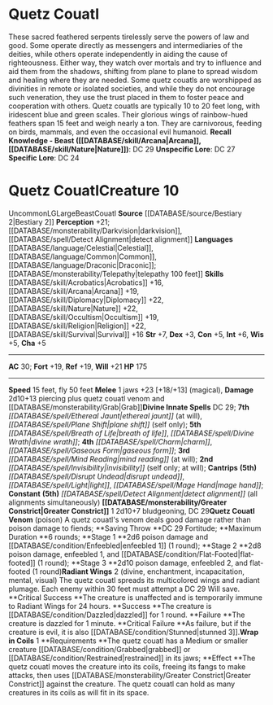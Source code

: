 ﻿---
ac: '30'
alignment: LG
charisma: '+5'
constitution: '+5'
creature_ability:
- Greater Constrict
- Quetz Couatl Venom
- Radiant Wings
- Wrap in Coils
creature_family: '[[DATABASE/monsterfamily/Couatl|Couatl]]'
dexterity: '+3'
fly_speed: '50'
fortitude: '+19'
hp: '175'
id: '587'
intelligence: '+6'
land_speed: '15'
language:
- '[[DATABASE/language/Celestial|Celestial]]'
- '[[DATABASE/language/Common|Common]]'
- '[[DATABASE/language/Draconic|Draconic]] ; [[DATABASE/monsterability/Telepathy|telepathy
  100 feet]]'
level: '10'
max_speed: '50'
name: Quetz Couatl
perception: '+21'
rarity: Uncommon
reflex: '+19'
sense:
- '[[DATABASE/monsterability/Darkvision|darkvision]]'
- '[[DATABASE/spell/Detect Alignment|detect alignment]]'
size: Large
skill:
- '[[DATABASE/skill/Acrobatics|Acrobatics]] +16'
- '[[DATABASE/skill/Arcana|Arcana]] +19'
- '[[DATABASE/skill/Diplomacy|Diplomacy]] +22'
- '[[DATABASE/skill/Nature|Nature]] +22'
- '[[DATABASE/skill/Occultism|Occultism]] +19'
- '[[DATABASE/skill/Religion|Religion]] +22'
- '[[DATABASE/skill/Survival|Survival]] +16'
source: '[[DATABASE/source/Bestiary 2|Bestiary 2]]'
speed:
- 15 feet
- fly 50 feet
spell:
- '[[DATABASE/spell/Breath of Life|Breath of Life]]'
- '[[DATABASE/spell/Charm|Charm]]'
- '[[DATABASE/spell/Detect Alignment|Detect Alignment]]'
- '[[DATABASE/spell/Disrupt Undead|Disrupt Undead]]'
- '[[DATABASE/spell/Divine Wrath|Divine Wrath]]'
- '[[DATABASE/spell/Ethereal Jaunt|Ethereal Jaunt]]'
- '[[DATABASE/spell/Gaseous Form|Gaseous Form]]'
- '[[DATABASE/spell/Invisibility|Invisibility]]'
- '[[DATABASE/spell/Light|Light]]'
- '[[DATABASE/spell/Mage Hand|Mage Hand]]'
- '[[DATABASE/spell/Mind Reading|MindReading]]'
- '[[DATABASE/spell/Plane Shift|Plane Shift]]'
strength: '+7'
strength_req: '7'
strongest_save:
- Will
trait:
- '[[DATABASE/trait/Beast|Beast]]'
- '[[DATABASE/trait/Couatl|Couatl]]'
- '[[DATABASE/trait/Uncommon|Uncommon]]'
type: Creature
vision: Darkvision
weakest_save:
- Fortitude
- Reflex
will: '+21'
wisdom: '+5'

---
# Quetz Couatl

These sacred feathered serpents tirelessly serve the powers of law and good. Some operate directly as messengers and intermediaries of the deities, while others operate independently in aiding the cause of righteousness. Either way, they watch over mortals and try to influence and aid them from the shadows, shifting from plane to plane to spread wisdom and healing where they are needed. Some quetz couatls are worshipped as divinities in remote or isolated societies, and while they do not encourage such veneration, they use the trust placed in them to foster peace and cooperation with others.
Quetz couatls are typically 10 to 20 feet long, with iridescent blue and green scales. Their glorious wings of rainbow-hued feathers span 15 feet and weigh nearly a ton. They are carnivorous, feeding on birds, mammals, and even the occasional evil humanoid.
**Recall Knowledge - Beast ([[DATABASE/skill/Arcana|Arcana]], [[DATABASE/skill/Nature|Nature]])**: DC 29
**Unspecific Lore**: DC 27
**Specific Lore**: DC 24

# Quetz Couatl<span class="item-type">Creature 10</span>

<span class="trait-uncommon item-trait">Uncommon</span><span class="trait-alignment item-trait">LG</span><span class="trait-size item-trait">Large</span><span class="item-trait">Beast</span><span class="item-trait">Couatl</span>
**Source** [[DATABASE/source/Bestiary 2|Bestiary 2]] 
**Perception** +21; [[DATABASE/monsterability/Darkvision|darkvision]], [[DATABASE/spell/Detect Alignment|detect alignment]]
**Languages** [[DATABASE/language/Celestial|Celestial]], [[DATABASE/language/Common|Common]], [[DATABASE/language/Draconic|Draconic]]; [[DATABASE/monsterability/Telepathy|telepathy 100 feet]]
**Skills** [[DATABASE/skill/Acrobatics|Acrobatics]] +16, [[DATABASE/skill/Arcana|Arcana]] +19, [[DATABASE/skill/Diplomacy|Diplomacy]] +22, [[DATABASE/skill/Nature|Nature]] +22, [[DATABASE/skill/Occultism|Occultism]] +19, [[DATABASE/skill/Religion|Religion]] +22, [[DATABASE/skill/Survival|Survival]] +16
**Str** +7, **Dex** +3, **Con** +5, **Int** +6, **Wis** +5, **Cha** +5

---
**AC** 30; **Fort** +19, **Ref** +19, **Will** +21
**HP** 175

---
**Speed** 15 feet, fly 50 feet
<span class="in-box-ability">**Melee** <span class="action-icon">1</span> jaws +23 [+18/+13] (magical), **Damage** 2d10+13 piercing plus quetz couatl venom and [[DATABASE/monsterability/Grab|Grab]]</span>**Divine Innate Spells** DC 29; **7th** _[[DATABASE/spell/Ethereal Jaunt|ethereal jaunt]]_ (at will), _[[DATABASE/spell/Plane Shift|plane shift]]_ (self only); **5th** _[[DATABASE/spell/Breath of Life|breath of life]]_, _[[DATABASE/spell/Divine Wrath|divine wrath]]_; **4th** _[[DATABASE/spell/Charm|charm]]_, _[[DATABASE/spell/Gaseous Form|gaseous form]]_; **3rd** _[[DATABASE/spell/Mind Reading|mind reading]]_ (at will); **2nd** _[[DATABASE/spell/Invisibility|invisibility]]_ (self only; at will); **Cantrips** **(5th)** _[[DATABASE/spell/Disrupt Undead|disrupt undead]]_, _[[DATABASE/spell/Light|light]]_, _[[DATABASE/spell/Mage Hand|mage hand]]_; **Constant** **(5th)** _[[DATABASE/spell/Detect Alignment|detect alignment]]_ (all alignments simultaneously)
<span class="in-box-ability">**[[DATABASE/monsterability/Greater Constrict|Greater Constrict]]** <span class="action-icon">1</span> 2d10+7 bludgeoning, DC 29</span><span class="in-box-ability">**Quetz Couatl Venom** (poison) A quetz couatl's venom deals good damage rather than poison damage to fiends; **Saving Throw **DC 29 Fortitude; **Maximum Duration **6 rounds; **Stage 1 **2d6 poison damage and [[DATABASE/condition/Enfeebled|enfeebled 1]] (1 round); **Stage 2 **2d8 poison damage, enfeebled 1, and [[DATABASE/condition/Flat-Footed|flat-footed]] (1 round); **Stage 3 **2d10 poison damage, enfeebled 2, and flat-footed (1 round)</span><span class="in-box-ability">**Radiant Wings** <span class="action-icon">2</span> (divine, enchantment, incapacitation, mental, visual) The quetz couatl spreads its multicolored wings and radiant plumage. Each enemy within 30 feet must attempt a DC 29 Will save. 
**Critical Success **The creature is unaffected and is temporarily immune to Radiant Wings for 24 hours. 
**Success **The creature is [[DATABASE/condition/Dazzled|dazzled]] for 1 round. 
**Failure **The creature is dazzled for 1 minute. 
**Critical Failure **As failure, but if the creature is evil, it is also [[DATABASE/condition/Stunned|stunned 3]].</span><span class="in-box-ability">**Wrap in Coils** <span class="action-icon">1</span> **Requirements **The quetz couatl has a Medium or smaller creature [[DATABASE/condition/Grabbed|grabbed]] or [[DATABASE/condition/Restrained|restrained]] in its jaws; **Effect **The quetz couatl moves the creature into its coils, freeing its fangs to make attacks, then uses [[DATABASE/monsterability/Greater Constrict|Greater Constrict]] against the creature. The quetz couatl can hold as many creatures in its coils as will fit in its space.</span>